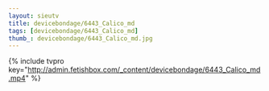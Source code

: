 ```yaml
--- 
layout: sieutv
title: devicebondage/6443_Calico_md
tags: [devicebondage/6443_Calico_md]
thumb_: devicebondage/6443_Calico_md.jpg
---
```

{% include tvpro key="http://admin.fetishbox.com/_content/devicebondage/6443_Calico_md.mp4" %} 
